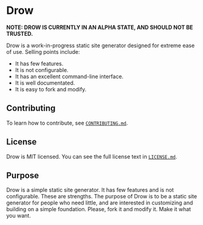 # Drow

__NOTE: DROW IS CURRENTLY IN AN ALPHA STATE, AND SHOULD NOT BE TRUSTED.__

Drow is a work-in-progress static site generator designed for extreme ease of
use. Selling points include:

- It has few features.
- It is not configurable.
- It has an excellent command-line interface.
- It is well documentated.
- It is easy to fork and modify.

## Contributing

To learn how to contribute, see [`CONTRIBUTING.md`](CONTRIBUTING.md).

## License

Drow is MIT licensed. You can see the full license text in [`LICENSE.md`](LICENSE.md).

## Purpose

Drow is a simple static site generator. It has few features and is not configurable.
These are strengths. The purpose of Drow is to be a static site generator for people
who need little, and are interested in customizing and building on a simple foundation.
Please, fork it and modify it. Make it what you want.


